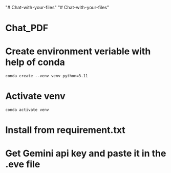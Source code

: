 "# Chat-with-your-files" 
"# Chat-with-your-files" 
# Chat_PDF
# Create environment veriable with help of conda
```
conda create --venv venv python=3.11
```
# Activate venv
```
conda activate venv
```
# Install from requirement.txt
# Get Gemini api key and paste it in the .eve file
